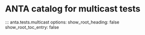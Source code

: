 # ANTA catalog for multicast tests

::: anta.tests.multicast
    options:
      show_root_heading: false
      show_root_toc_entry: false
